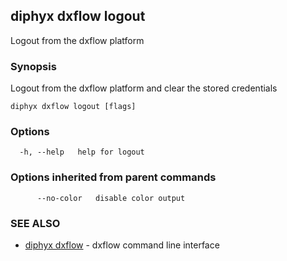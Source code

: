 ## diphyx dxflow logout

Logout from the dxflow platform

### Synopsis

Logout from the dxflow platform and clear the stored credentials

```
diphyx dxflow logout [flags]
```

### Options

```
  -h, --help   help for logout
```

### Options inherited from parent commands

```
      --no-color   disable color output
```

### SEE ALSO

* [diphyx dxflow](diphyx_dxflow.md)	 - dxflow command line interface

